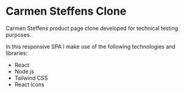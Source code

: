 # Carmen Steffens Clone

Carmen Steffens product page clone developed for technical testing purposes.

In this responsive SPA I make use of the following technologies and libraries:

- React
- Node.js
- Tailwind CSS
- React Icons